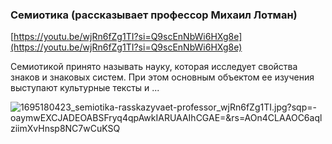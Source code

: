 
### Семиотика (рассказывает профессор Михаил Лотман)



[https://youtu.be/wjRn6fZg1TI?si=Q9scEnNbWi6HXg8e](https://youtu.be/wjRn6fZg1TI?si=Q9scEnNbWi6HXg8e)


Семиотикой принято называть науку, которая исследует свойства знаков и знаковых систем. При этом основным объектом ее изучения выступают культурные тексты и ...


![1695180423_semiotika-rasskazyvaet-professor_wjRn6fZg1TI.jpg?sqp=-oaymwEXCJADEOABSFryq4qpAwkIARUAAIhCGAE=&rs=AOn4CLAAOC6aqlziimXvHnsp8NC7wCuKSQ](1695180423_semiotika-rasskazyvaet-professor_wjRn6fZg1TI.jpg?sqp=-oaymwEXCJADEOABSFryq4qpAwkIARUAAIhCGAE=&rs=AOn4CLAAOC6aqlziimXvHnsp8NC7wCuKSQ)
